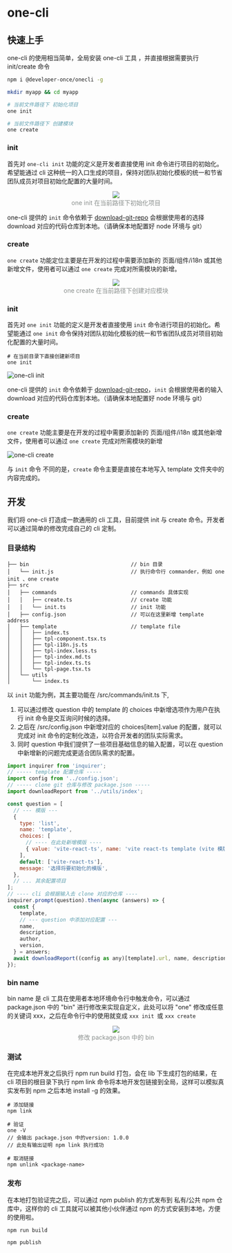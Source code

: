 # one-cli

## 快速上手

one-cli 的使用相当简单，全局安装 one-cli 工具 ，并直接根据需要执行 init/create 命令

```bash
npm i @developer-once/onecli -g

mkdir myapp && cd myapp

# 当前文件路径下 初始化项目
one init

# 当前文件路径下 创建模块
one create
```

### init

首先对 `one-cli init` 功能的定义是开发者直接使用 init 命令进行项目的初始化。希望能通过 cli 这种统一的入口生成的项目，保持对团队初始化模板的统一和节省团队成员对项目初始化配置的大量时间。

<div style="text-align: center; color: #8A8F8D;">
  <img  src="https://cdn.dev-one.cn/one-cli%20init.png?imageMogr2/thumbnail/600x600"/>
  <div>one init 在当前路径下初始化项目</div>
</div>

one-cli 提供的 `init` 命令依赖于 [download-git-repo](https://www.npmjs.com/package/download-git-repo) 会根据使用者的选择 download 对应的代码仓库到本地。（请确保本地配置好 node 环境与 git）


### create

`one create` 功能定位主要是在开发的过程中需要添加新的 页面/组件/i18n 或其他新增文件，使用者可以通过 `one create` 完成对所需模块的新增。

<div style="text-align: center; color: #8A8F8D;">
  <img  src="https://cdn.dev-one.cn/one-cli%20create.png?imageMogr2/thumbnail/600x600"/>
  <div>one create 在当前路径下创建对应模块</div>
</div>

### init

首先对 `one init` 功能的定义是开发者直接使用 `init` 命令进行项目的初始化。希望能通过  `one init` 命令保持对团队初始化模板的统一和节省团队成员对项目初始化配置的大量时间。


```
# 在当前目录下直接创建新项目
one init
```

![one-cli init](https://cdn.dev-one.cn/one-cli%20init.png)

one-cli 提供的 `init` 命令依赖于 [download-git-repo](https://www.npmjs.com/package/download-git-repo)，`init` 会根据使用者的输入 download 对应的代码仓库到本地。（请确保本地配置好 node 环境与 git）

### create

`one create` 功能主要是在开发的过程中需要添加新的 页面/组件/i18n 或其他新增文件，使用者可以通过 `one create` 完成对所需模块的新增

![one-cli create](https://cdn.dev-one.cn/one-cli%20create.png)

与 `init` 命令 不同的是，`create` 命令主要是直接在本地写入 template 文件夹中的内容完成的。



## 开发

我们将 one-cli 打造成一款通用的 cli 工具，目前提供 init 与 create 命令。开发者可以通过简单的修改完成自己的 cli 定制。

### 目录结构

```
├── bin                                 // bin 目录
│   └── init.js                         // 执行命令行 commander，例如 one init 、one create
├── src
│   ├── commands                        // commands 具体实现
│   │   ├── create.ts                   // create 功能
│   │   └── init.ts                     // init 功能
│   ├── config.json                     // 可以在这里新增 template address
│   ├── template                        // template file
│   │   ├── index.ts
│   │   ├── tpl-component.tsx.ts
│   │   ├── tpl-i18n.js.ts
│   │   ├── tpl-index.less.ts
│   │   ├── tpl-index.md.ts
│   │   ├── tpl-index.ts.ts
│   │   └── tpl-page.tsx.ts
│   └── utils
│       └── index.ts
```

以 `init` 功能为例，其主要功能在 /src/commands/init.ts 下,

1. 可以通过修改 question 中的 template 的 choices 中新增选项作为用户在执行 init 命令是交互询问时候的选择。
2. 之后在 /src/config.json 中新增对应的 choices[item].value 的配置，就可以完成对 init 命令的定制化改造，以符合开发者的团队实际需求。
3. 同时 question 中我们提供了一些项目基础信息的输入配置，可以在 question 中新增新的问题完成更适合团队需求的配置。

```js
import inquirer from 'inquirer';
// ----- template 配置仓库 -----
import config from '../config.json';
// ----- clone git 仓库与修改 package.json -----
import downloadReport from '../utils/index';

const question = [
  // --- 模版 ---
  {
    type: 'list',
    name: 'template',
    choices: [
      // ---- 在此处新增模版 ----
      { value: 'vite-react-ts', name: 'vite react-ts template (vite 模版)' },
    ],
    default: ['vite-react-ts'],
    message: '选择将要初始化的模版',
  },
  // ... 其余配置项目
];
// ---- cli 会根据输入去 clone 对应的仓库 ----
inquirer.prompt(question).then(async (answers) => {
  const {
    template,
    // --- question 中添加对应配置 ---
    name,
    description,
    author,
    version,
  } = answers;
  await downloadReport((config as any)[template].url, name, description, author, version);
});


```

### bin name

bin name 是 cli 工具在使用者本地环境命令行中触发命令，可以通过 package.json 中的 "bin" 进行修改来实现自定义，此处可以将 "one" 修改成任意的关键词 xxx，之后在命令行中的使用就变成 `xxx init `或 `xxx create`

<div style="text-align: center; color: #8A8F8D;">
  <img  src="https://cdn.dev-one.cn/bin-name.png?imageMogr2/thumbnail/400x400"/>
  <div>修改 package.json 中的 bin</div>
</div>



### 测试

在完成本地开发之后执行 npm run build 打包，会在 lib 下生成打包的结果，在 cli 项目的根目录下执行 npm link 命令将本地开发包链接到全局，这样可以模拟真实发布到 npm 之后本地 install -g 的效果。

```
# 添加链接
npm link

# 验证
one -V
// 会输出 package.json 中的version: 1.0.0
// 此处有输出证明 npm link 执行成功

# 取消链接
npm unlink <package-name>
```

### 发布

在本地打包验证完之后，可以通过 npm publish 的方式发布到 私有/公共 npm 仓库中，这样你的 cli 工具就可以被其他小伙伴通过 npm 的方式安装到本地，方便的使用啦。

```
npm run build

npm publish
```